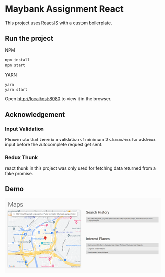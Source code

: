 # Maybank Assignment React

This project uses ReactJS with a custom boilerplate.

## Run the project

NPM
```sh
npm install
npm start
```

YARN
```sh
yarn
yarn start
```

Open [http://localhost:8080](http://localhost:8080) to view it in the browser.

## Acknowledgement

### Input Validation

Please note that there is a validation of minimum 3 characters for address input before the autocomplete request get sent.

### Redux Thunk

 react thunk in this project was only used for fetching  data returned from a fake promise.

## Demo
<img src ="Screenshot 2022-12-30 083848.png" />